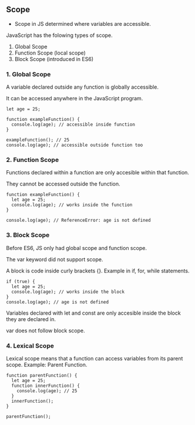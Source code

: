 ## Scope

- Scope in JS determined where variables are accessible.

JavaScript has the folowing types of scope.

1. Global Scope
2. Function Scope (local scope)
3. Block Scope (introduced in ES6)

### 1. Global Scope

A variable declared outside any function is globally accessible.

It can be accessed anywhere in the JavaScript program.

```
let age = 25;

function exampleFunction() {
  console.log(age); // accessible inside function
}

exampleFunction(); // 25
console.log(age); // accessible outside function too
```


### 2. Function Scope

Functions declared within a function are only accesible within that function.

They cannot be accessed outside the function.

```
function exampleFunction() {
  let age = 25;
  console.log(age); // works inside the function
}

console.log(age); // ReferenceError: age is not defined
```

### 3. Block Scope

Before ES6, JS only had global scope and function scope. 

The var keyword did not support scope.

A block is code inside curly brackets {}. Example in if, for, while statements.


```
if (true) {
  let age = 25;
  console.log(age); // works inside the block
}
console.log(age); // age is not defined
```

Variables declared with let and const are only accesible inside the block they are declared in.

var does not follow block scope.

### 4. Lexical Scope

Lexical scope means that a function can access variables from its parent scope. Example: Parent Function.


```
function parentFunction() {
  let age = 25;
  function innerFunction() {
    console.log(age); // 25
  }
  innerFunction();
}

parentFunction();
```